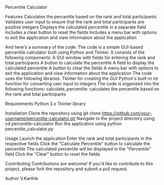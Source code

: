 Percentile Calculator

Features
Calculates the percentile based on the rank and total participants
Validates user input to ensure that the rank and total participants are positive integers
Displays the calculated percentile in a separate field
Includes a clear button to reset the fields
Includes a menu bar with options to exit the application and view information about the application

And here's a summary of the code:
The code is a simple GUI-based percentile calculator built using Python and Tkinter. It consists of the following components:
A GUI window with fields for entering the rank and total participants
A button to calculate the percentile
A field to display the calculated percentile
A button to clear the fields
A menu bar with options to exit the application and view information about the application
The code uses the following libraries:
Tkinter for creating the GUI
Python's built-in int function for converting user input to integers
The code is organized into the following functions:
calculate_percentile: calculates the percentile based on the rank and total participants

Requirements
Python 3.x
Tkinter library

Installation
Clone the repository using git clone https://github.com/your-username/percentile-calculator.git
Navigate to the project directory using cd percentile-calculator
Run the application using python percentile_calculator.py

Usage
Launch the application
Enter the rank and total participants in the respective fields
Click the "Calculate Percentile" button to calculate the percentile
The calculated percentile will be displayed in the "Percentile" field
Click the "Clear" button to reset the fields

Contributing
Contributions are welcome! If you'd like to contribute to this project, please fork the repository and submit a pull request.

Author
V.Karthik  
